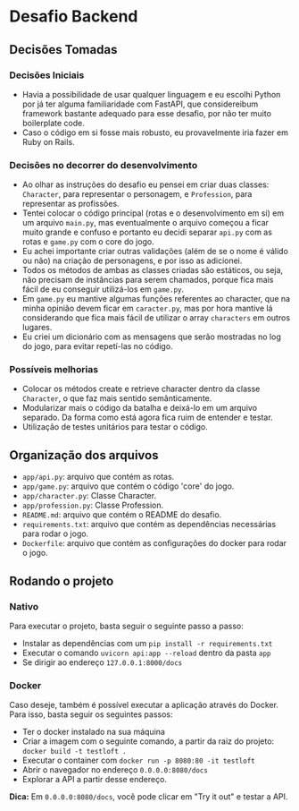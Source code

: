 # Desafio Backend

## Decisões Tomadas

### Decisões Iniciais

- Havia a possibilidade de usar qualquer linguagem e eu escolhi Python por já ter alguma familiaridade com FastAPI, que considereibum framework bastante adequado para esse desafio, por não ter muito boilerplate code.
- Caso o código em si fosse mais robusto, eu provavelmente iria fazer em Ruby on Rails.

### Decisões no decorrer do desenvolvimento

- Ao olhar as instruções do desafio eu pensei em criar duas classes: `Character`, para representar o personagem, e `Profession`, para representar as profissões.
- Tentei colocar o código principal (rotas e o desenvolvimento em si) em um arquivo `main.py`, mas eventualmente o arquivo começou a ficar muito grande e confuso e portanto eu decidi separar `api.py` com as rotas e `game.py` com o core do jogo.
- Eu achei importante criar outras validações (além de se o nome é válido ou não) na criação de personagens, e por isso as adicionei.
- Todos os métodos de ambas as classes criadas são estáticos, ou seja, não precisam de instâncias para serem chamados, porque fica mais fácil de eu conseguir utilizá-los em `game.py`.
- Em `game.py` eu mantive algumas funções referentes ao character, que na minha opinião devem ficar em `caracter.py`, mas por hora mantive lá considerando que fica mais fácil de utilizar o array `characters` em outros lugares.
- Eu criei um dicionário com as mensagens que serão mostradas no log do jogo, para evitar repetí-las no código.

### Possíveis melhorias

- Colocar os métodos create e retrieve character dentro da classe `Character`, o que faz mais sentido semânticamente.
- Modularizar mais o código da batalha e deixá-lo em um arquivo separado. Da forma como está agora fica ruim de entender e testar.
- Utilização de testes unitários para testar o código.

## Organização dos arquivos

- `app/api.py`: arquivo que contém as rotas.
- `app/game.py`: arquivo que contém o código 'core' do jogo.
- `app/character.py`: Classe Character.
- `app/profession.py`: Classe Profession.
- `README.md`: arquivo que contém o README do desafio.
- `requirements.txt`: arquivo que contém as dependências necessárias para rodar o jogo.
- `Dockerfile`: arquivo que contém as configurações do docker para rodar o jogo.

## Rodando o projeto

### Nativo

Para executar o projeto, basta seguir o seguinte passo a passo:

- Instalar as dependências com um `pip install -r requirements.txt`
- Executar o comando `uvicorn api:app --reload` dentro da pasta `app`
- Se dirigir ao endereço `127.0.0.1:8000/docs`

### Docker

Caso deseje, também é possível executar a aplicação através do Docker. Para isso, basta seguir os seguintes passos:

- Ter o docker instalado na sua máquina
- Criar a imagem com o seguinte comando, a partir da raiz do projeto: `docker build -t testloft .`
- Executar o container com `docker run -p 8080:80 -it testloft`
- Abrir o navegador no endereço `0.0.0.0:8080/docs`
- Explorar a API a partir desse endereço.

**Dica:**  Em `0.0.0.0:8080/docs`, você pode clicar em "Try it out" e testar a API.